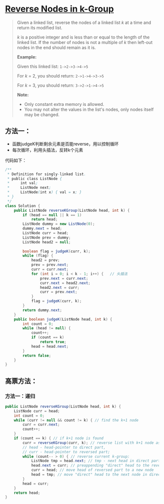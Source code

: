 # [Reverse Nodes in k-Group](1)

> Given a linked list, reverse the nodes of a linked list *k* at a time and return its modified list.
>
> *k* is a positive integer and is less than or equal to the length of the linked list. If the number of nodes is not a multiple of *k* then left-out nodes in the end should remain as it is.
>
>
>
> **Example:**
>
> Given this linked list: `1->2->3->4->5`
>
> For *k* = 2, you should return: `2->1->4->3->5`
>
> For *k* = 3, you should return: `3->2->1->4->5`
>
> **Note:**
>
> - Only constant extra memory is allowed.
> - You may not alter the values in the list's nodes, only nodes itself may be changed.



## 方法一：

* 函数judgeK判断剩余元素是否能reverse，用以控制循环
* 每次循环，利用头插法，反转k个元素



代码如下：

```java
/**
 * Definition for singly-linked list.
 * public class ListNode {
 *     int val;
 *     ListNode next;
 *     ListNode(int x) { val = x; }
 * }
 */
class Solution {
    public ListNode reverseKGroup(ListNode head, int k) {
        if (head == null || k == 1)
            return head;
        ListNode dummy = new ListNode(0);
        dummy.next = head;
        ListNode curr = head;
        ListNode prev = dummy;
        ListNode head2 = null;
        
        boolean flag = judgeK(curr, k);
        while (flag) {
            head2 = prev;
            prev = prev.next;
            curr = curr.next;
            for (int i = 0; i < k - 1; i++) {	// 头插法
                prev.next = curr.next;
                curr.next = head2.next;
                head2.next = curr;
                curr = prev.next;
            }
            flag = judgeK(curr, k);
        }
        return dummy.next;
    }
    public boolean judgeK(ListNode head, int k) {
        int count = 0;
        while (head != null) {
            count++;
            if (count == k)
                return true;
            head = head.next;
        }
        return false;
    }
}
```



## 高票方法：

### 方法一：递归

```java
public ListNode reverseKGroup(ListNode head, int k) {
    ListNode curr = head;
    int count = 0;
    while (curr != null && count != k) { // find the k+1 node
        curr = curr.next;
        count++;
    }
    if (count == k) { // if k+1 node is found
        curr = reverseKGroup(curr, k); // reverse list with k+1 node as head
        // head - head-pointer to direct part, 
        // curr - head-pointer to reversed part;
        while (count-- > 0) { // reverse current k-group: 
            ListNode tmp = head.next; // tmp - next head in direct part
            head.next = curr; // preappending "direct" head to the reversed list 
            curr = head; // move head of reversed part to a new node
            head = tmp; // move "direct" head to the next node in direct part
        }
        head = curr;
    }
    return head;
}
```





[1]: https://leetcode.com/problems/reverse-nodes-in-k-group/